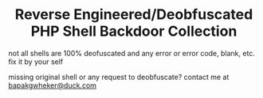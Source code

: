 <div align="center"><h1>Reverse Engineered/Deobfuscated PHP Shell Backdoor Collection</h1></div> 

not all shells are 100% deofuscated and any error or error code, blank, etc. fix it by your self

missing original shell or any request to deobfuscate? contact me at bapakgwheker@duck.com

